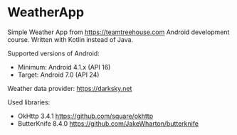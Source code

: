 # WeatherApp

Simple Weather App from https://teamtreehouse.com Android development course. Written with Kotlin instead of Java.

Supported versions of Android:
- Minimum: Android 4.1.x (API 16)
- Target: Android 7.0 (API 24)

Weather data provider: https://darksky.net

Used libraries:
- OkHttp 3.4.1
https://github.com/square/okhttp
- ButterKnife 8.4.0
https://github.com/JakeWharton/butterknife
